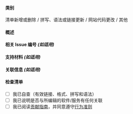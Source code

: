 <!--
感谢您为《个人安全清单》做出贡献 🫶
为了让您的 PR 能够被快速审核，请完成以下部分：
-->

#### 类别
<!-- 指明 PR 的类型（请保留适用项并删除其他项） -->
清单新增或删除 / 拼写、语法或链接更新 / 网站代码更改 / 其他

#### 概述
<!-- 简要说明您的更改内容 -->

#### 相关 Issue 编号 _(如适用)_
<!-- 如果此 PR 关联到某个 Issue，请填写对应编号。 -->

#### 支持材料 _(如适用)_
<!-- 对于任何内容更改、添加或删除，请附上相关参考链接或支持材料 -->

#### 关联信息 _(如适用)_
<!-- 如果您与本 PR 相关的软件或服务有任何关联，请在此处披露，以保证透明度 -->

#### 检查清单
<!-- 请完成以下检查清单 😇 -->
- [ ] 我已自查（有效链接、格式、拼写和语法）
- [ ] 我已说明是否与所编辑的软件/服务有任何关联
- [ ] 我已阅读[贡献指南](.github/CONTRIBUTING.md)，并同意遵守[行为准则](/.github/CODE_OF_CONDUCT.md)
